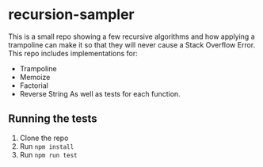 # recursion-sampler
This is a small repo showing a few recursive algorithms and how applying a trampoline can make it so that they will never cause a Stack Overflow Error. This repo includes implementations for:
* Trampoline
* Memoize
* Factorial
* Reverse String
As well as tests for each function.

## Running the tests
1. Clone the repo
2. Run `npm install`
3. Run `npm run test`
